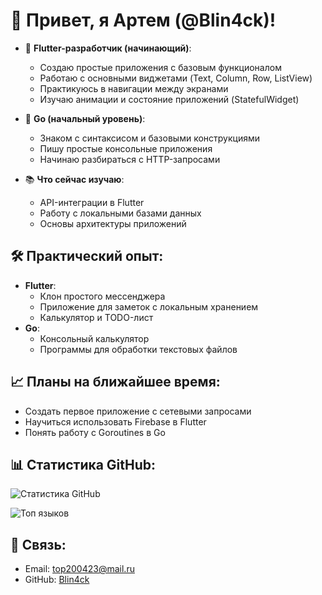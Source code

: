 # 👋 Привет, я Артем (@Blin4ck)!

- 📱 **Flutter-разработчик (начинающий)**:
  - Создаю простые приложения с базовым функционалом
  - Работаю с основными виджетами (Text, Column, Row, ListView)
  - Практикуюсь в навигации между экранами
  - Изучаю анимации и состояние приложений (StatefulWidget)

- 🚀 **Go (начальный уровень)**:
  - Знаком с синтаксисом и базовыми конструкциями
  - Пишу простые консольные приложения
  - Начинаю разбираться с HTTP-запросами

- 📚 **Что сейчас изучаю**:
  - API-интеграции в Flutter
  - Работу с локальными базами данных
  - Основы архитектуры приложений

## 🛠️ Практический опыт:
- **Flutter**: 
  - Клон простого мессенджера
  - Приложение для заметок с локальным хранением
  - Калькулятор и TODO-лист
- **Go**:
  - Консольный калькулятор
  - Программы для обработки текстовых файлов

## 📈 Планы на ближайшее время:
- Создать первое приложение с сетевыми запросами
- Научиться использовать Firebase в Flutter
- Понять работу с Goroutines в Go

## 📊 Статистика GitHub:
![Статистика GitHub](https://github-readme-stats.vercel.app/api?username=Blin4ck&show_icons=true&theme=dark)

![Топ языков](https://github-readme-stats.vercel.app/api/top-langs/?username=Blin4ck&layout=compact&theme=dark)

## 📧 Связь:
- Email: top200423@mail.ru
- GitHub: [Blin4ck](https://github.com/Blin4ck)
